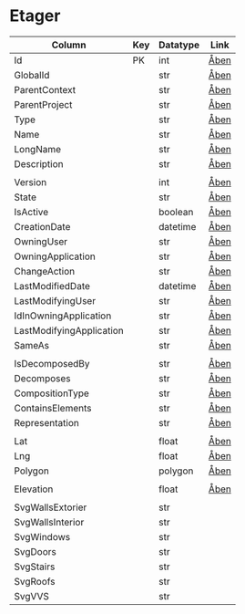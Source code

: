 # Etager

| Column                   | Key | Datatype | Link                                                                                        |
| ------------------------ | --- | -------- | ------------------------------------------------------------------------------------------- |
| Id                       | PK  | int      | [Åben](https://fmdatahub.github.io/Datadictionary/Attributes/Id.html)                       |
| GlobalId                 |     | str      | [Åben](https://fmdatahub.github.io/Datadictionary/Attributes/GlobalId.html)                 |
| ParentContext            |     | str      | [Åben](https://fmdatahub.github.io/Datadictionary/Attributes/ParentContext.html)            |
| ParentProject            |     | str      | [Åben](https://fmdatahub.github.io/Datadictionary/Attributes/ParentProject.html)            |
| Type                     |     | str      | [Åben](https://fmdatahub.github.io/Datadictionary/Attributes/Type.html)                     |
| Name                     |     | str      | [Åben](https://fmdatahub.github.io/Datadictionary/Attributes/Name.html)                     |
| LongName                 |     | str      | [Åben](https://fmdatahub.github.io/Datadictionary/Attributes/LongName.html)                 |
| Description              |     | str      | [Åben](https://fmdatahub.github.io/Datadictionary/Attributes/Description.html)              |
|                          |     |          |                                                                                             |
| Version                  |     | int      | [Åben](https://fmdatahub.github.io/Datadictionary/Attributes/Version.html)                  |
| State                    |     | str      | [Åben](https://fmdatahub.github.io/Datadictionary/Attributes/State.html)                    |
| IsActive                 |     | boolean  | [Åben](https://fmdatahub.github.io/Datadictionary/Attributes/IsActive.html)                 |
| CreationDate             |     | datetime | [Åben](https://fmdatahub.github.io/Datadictionary/Attributes/CreationDate.html)             |
| OwningUser               |     | str      | [Åben](https://fmdatahub.github.io/Datadictionary/Attributes/OwningUser.html)               |
| OwningApplication        |     | str      | [Åben](https://fmdatahub.github.io/Datadictionary/Attributes/OwningApplication.html)        |
| ChangeAction             |     | str      | [Åben](https://fmdatahub.github.io/Datadictionary/Attributes/ChangeAction.html)             |
| LastModifiedDate         |     | datetime | [Åben](https://fmdatahub.github.io/Datadictionary/Attributes/LastModifiedDate.html)         |
| LastModifyingUser        |     | str      | [Åben](https://fmdatahub.github.io/Datadictionary/Attributes/LastModifyingUser.html)        |
| IdInOwningApplication    |     | str      | [Åben](https://fmdatahub.github.io/Datadictionary/Attributes/IdInOwningApplication.html)    |
| LastModifyingApplication |     | str      | [Åben](https://fmdatahub.github.io/Datadictionary/Attributes/LastModifyingApplication.html) |
| SameAs                   |     | str      | [Åben](https://fmdatahub.github.io/Datadictionary/Attributes/SameAs.html)                   |
|                          |     |          |                                                                                             |
| IsDecomposedBy           |     | str      | [Åben](https://fmdatahub.github.io/Datadictionary/Attributes/IsDecomposedBy.html)           |
| Decomposes               |     | str      | [Åben](https://fmdatahub.github.io/Datadictionary/Attributes/Decomposes.html)               |
| CompositionType          |     | str      | [Åben](https://fmdatahub.github.io/Datadictionary/Attributes/CompositionType.html)          |
| ContainsElements         |     | str      | [Åben](https://fmdatahub.github.io/Datadictionary/Attributes/ContainsElements.html)         |
| Representation           |     | str      | [Åben](https://fmdatahub.github.io/Datadictionary/Attributes/Representation.html)           |
|                          |     |          |                                                                                             |
| Lat                      |     | float    | [Åben](https://fmdatahub.github.io/Datadictionary/Attributes/Lat.html)                      |
| Lng                      |     | float    | [Åben](https://fmdatahub.github.io/Datadictionary/Attributes/Lng.html)                      |
| Polygon                  |     | polygon  | [Åben](https://fmdatahub.github.io/Datadictionary/Attributes/Polygon.html)                  |
|                          |     |          |                                                                                             |
| Elevation                |     | float    | [Åben](https://fmdatahub.github.io/Datadictionary/Attributes/Elevation.html)                |
|                          |     |          |                                                                                             |
| SvgWallsExtorier         |     | str      |                                                                                             |
| SvgWallsInterior         |     | str      |                                                                                             |
| SvgWindows               |     | str      |                                                                                             |
| SvgDoors                 |     | str      |                                                                                             |
| SvgStairs                |     | str      |                                                                                             |
| SvgRoofs                 |     | str      |                                                                                             |
| SvgVVS                   |     | str      |                                                                                             |
